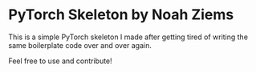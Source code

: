 # PyTorch Skeleton by Noah Ziems

This is a simple PyTorch skeleton I made after getting tired of writing the same boilerplate code over and over again.

Feel free to use and contribute!
